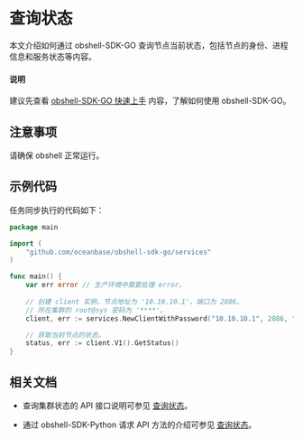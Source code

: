# 查询状态

本文介绍如何通过 obshell-SDK-GO 查询节点当前状态，包括节点的身份、进程信息和服务状态等内容。

<main id="notice" type='explain'>
  <h4>说明</h4>
  <p>建议先查看 <a href='100.quickstart-of-go.md'>obshell-SDK-GO 快速上手</a> 内容，了解如何使用 obshell-SDK-GO。</p>
</main>

## 注意事项

请确保 obshell 正常运行。

## 示例代码

任务同步执行的代码如下：

```go
package main

import (
    "github.com/oceanbase/obshell-sdk-go/services"
)

func main() {
    var err error // 生产环境中需要处理 error。
    
    // 创建 client 实例，节点地址为 '10.10.10.1'，端口为 2886。
    // 所在集群的 root@sys 密码为 '****'。
    client, err := services.NewClientWithPassword("10.10.10.1", 2886, "***")

    // 获取当前节点的状态。
    status, err := client.V1().GetStatus()
}
```

## 相关文档

* 查询集群状态的 API 接口说明可参见 [查询状态](../../400.obshell-api-reference/1600.get-status.md)。

* 通过 obshell-SDK-Python 请求 API 方法的介绍可参见 [查询状态](../100.python/1600.get-status-of-python.md)。
